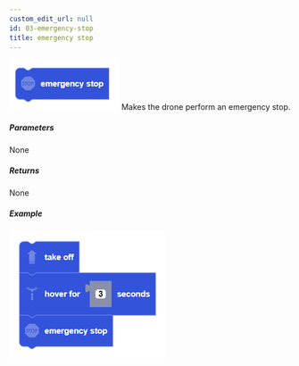 ```yaml
---
custom_edit_url: null
id: 03-emergency-stop
title: emergency stop
---
```


![emergency stop image](emergencystop.PNG)
Makes the drone perform an emergency stop.

##### Parameters

 None

##### Returns

None

##### Example

![emergency stop example](emergencystop_example.PNG)
